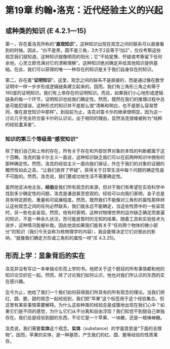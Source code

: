 # 第19章 约翰•洛克：近代经验主义的兴起

## 或种类的知识 (E 4.2.1—15)

第一，存在着洛克所称的“**直观知识**”。这种知识出现在观念之间的联系可以直接看到的时候。因此，“白不是黑，圆不是三角，3大于2且等于1加2”，仅仅考察这些观念我们就知道。这种知识就像明亮的阳光；它“不给犹豫、怀疑或考察留下任何余地，心灵立即充满对它的清晰理解”。这种知识绝对确定并给其他知识提供基础。在此，我们可以获得的唯一一种存在的知识是关于我们自身存在的知识。

第二，存在着“**证明知识**”。这里，观念之间的联系不是直接的，而是通过像在数学证明中一样一步步形成逻辑链条建立起来的。因而，我们有三角形三角之和等于180度的证明知识。我们有上帝存在的证明知识。而且，如果我们小心地形成逻辑链条的每一个环节，证明知识也给我们确定性。然而，既然在我们的推理过程中总是可能犯错误，这种形式的知识并不是那么很“清晰和明白，也不是那么容易赞同，像在直觉知识中那样”。到目前为止，洛克对笛卡尔的继承很明显，因为这一讨论几乎完全符合笛卡尔的认识论。出于相同的理由，显然洛克很难被称为“纯粹的经验**主义**者”。

### 知识的第三个等级是“**感觉知识**”

除了我们自己和上帝的存在，所有关于存在和外部世界对象的本性的判断都属于这个范畴。洛克的笛卡尔主义一面说，这种知识缺乏我们可以在前两种知识中拥有的那种确定性。然而，洛克的经验主义一面向我们保证，外在于我们的对象的证据的概然性如此之高，“让我们放弃了怀疑”。获得关于日常生活中每个问题的确定性是不可能的。然而，洛克说，我们要成功地生活不需要确定性。

虽然他坚决地主张，**经验**是我们所有观念的来源，但对于我们有希望在实验科学中找到多少确定性的问题，洛克是谦逊甚至悲观的。经验可以向我们表明，金子总是具有特定颜色、重量和可延展程度。然而，既然我们不能像对三角形的属性那样辨认这些观念之间的任何必然联系，我们就永远不能确定，当这些性质中的一些呈现时，另一些也会呈现。然而，他有时表明，这种对物理世界的运作缺乏确定而普遍的知识，不是一种永久状况，而可能是暂时的无知的结果。随着工具和实验技术为进步，这种情况能被补救。因此他说如果我们能有关于“任何两个物体的微小部分”的知识（我们今天会称为核物理学的内容），我会能够决定它们对彼此的影响，“就像我们确定方形或三角形的属性一样”(E 4.3.25)。

## 形而上学：显象背后的实在

洛克并没有写过一本单独论形而上学的书。他把关于这个题目的所有事情都和他的知识论交织在一起。然而，除了讨论我们如何认识，他也对我们所认识的东西的实在感兴趣。

迄今为止，他给了我们一个我们如何获得我们所具有的所有观念的理论。当我们把红、圆、脆、甜的观念一起经验到，我们把“苹果”这个标签用于这个经验集合。但这里有某些事情需要解释。为什么这些种类的经验总是成簇地出现在我们心中？如果它们是不同的感觉，为什么它们从不分离和自由浮现？我们知觉不到甜自己单独存在。我们总是经验到甜的东西，不论它是一个苹果、一块糖，还是一根棒棒糖。

洛克说，我们需要**实体**这个观念。**实体**（substance）的字面意思是“下面的支撑物”。因而，苹果的实体，是一种基质，产生我们的红、圆、脆等经验的性质寓存。
